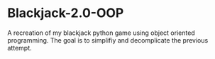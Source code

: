 # Blackjack-2.0-OOP
A recreation of my blackjack python game using object oriented programming. The goal is to simplifiy and decomplicate the previous attempt.
